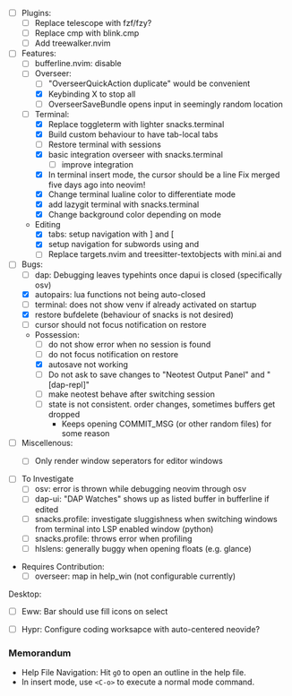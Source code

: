 
- [ ] Plugins:
    - [ ] Replace telescope with fzf/fzy?
    - [ ] Replace cmp with blink.cmp
    - [ ] Add treewalker.nvim
- [ ] Features:
    - [ ] bufferline.nvim: disable
    - [ ] Overseer:
        - [ ] "OverseerQuickAction duplicate" would be convenient
        - [x] Keybinding X to stop all
        - [ ] OverseerSaveBundle opens input in seemingly random location
    - [ ] Terminal:
        - [x] Replace toggleterm with lighter snacks.terminal
        - [x] Build custom behaviour to have tab-local tabs
        - [ ] Restore terminal with sessions
        - [x] basic integration overseer with snacks.terminal
            - [ ] improve integration
        - [x] In terminal insert mode, the cursor should be a line 
            Fix merged five days ago into neovim!
        - [x] Change terminal lualine color to differentiate mode
        - [x] add lazygit terminal with snacks.terminal
        - [x] Change background color depending on mode
    - Editing
        - [x] tabs: setup navigation with ]<tab> and [<tab>
        - [x] setup navigation for subwords using <C-B> and <C-E>
        - [ ] Replace targets.nvim and treesitter-textobjects with mini.ai and
          <swap plugin>
- [ ] Bugs:
    - [ ] dap: Debugging leaves typehints once dapui is closed (specifically osv)
    - [x] autopairs: lua functions not being auto-closed
    - [ ] terminal: does not show venv if already activated on startup
    - [x] restore bufdelete (behaviour of snacks is not desired)
    - [ ] cursor should not focus notification on restore
    - Possession:
        - [ ] do not show error when no session is found
        - [ ] do not focus notification on restore
        - [x] autosave not working
        - [ ] Do not ask to save changes to "Neotest Output Panel" and "[dap-repl]"
        - [ ] make neotest behave after switching session
        - [ ] state is not consistent. order changes, sometimes buffers get dropped
            - Keeps opening COMMIT_MSG (or other random files) for some reason
- [ ] Miscellenous:
    - [ ] Only render window seperators for editor windows


- [ ] To Investigate
    - [ ] osv: error is thrown while debugging neovim through osv
    - [ ] dap-ui: "DAP Watches" shows up as listed buffer in bufferline if edited
    - [ ] snacks.profile: investigate sluggishness when switching windows from
      terminal into LSP enabled window (python)
    - [ ] snacks.profile: throws error when profiling
    - [ ] hlslens: generally buggy when opening floats (e.g. glance)
- Requires Contribution:
    - [ ] overseer: map <esc> in help_win (not configurable currently)

Desktop:
- [ ] Eww: Bar should use fill icons on select
- [ ] Hypr: Configure coding worksapce with auto-centered neovide?


### Memorandum
- Help File Navigation: Hit `gO` to open an outline in the help file.
- In insert mode, use `<C-o>` to execute a normal mode command.

